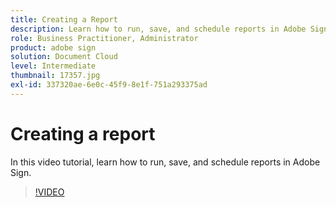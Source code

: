 ```yaml
---
title: Creating a Report
description: Learn how to run, save, and schedule reports in Adobe Sign
role: Business Practitioner, Administrator
product: adobe sign
solution: Document Cloud
level: Intermediate
thumbnail: 17357.jpg
exl-id: 337320ae-6e0c-45f9-8e1f-751a293375ad
---
```

# Creating a report

In this video tutorial, learn how to run, save, and schedule reports in Adobe Sign.

>[!VIDEO](https://video.tv.adobe.com/v/17357?hidetitle=true)
